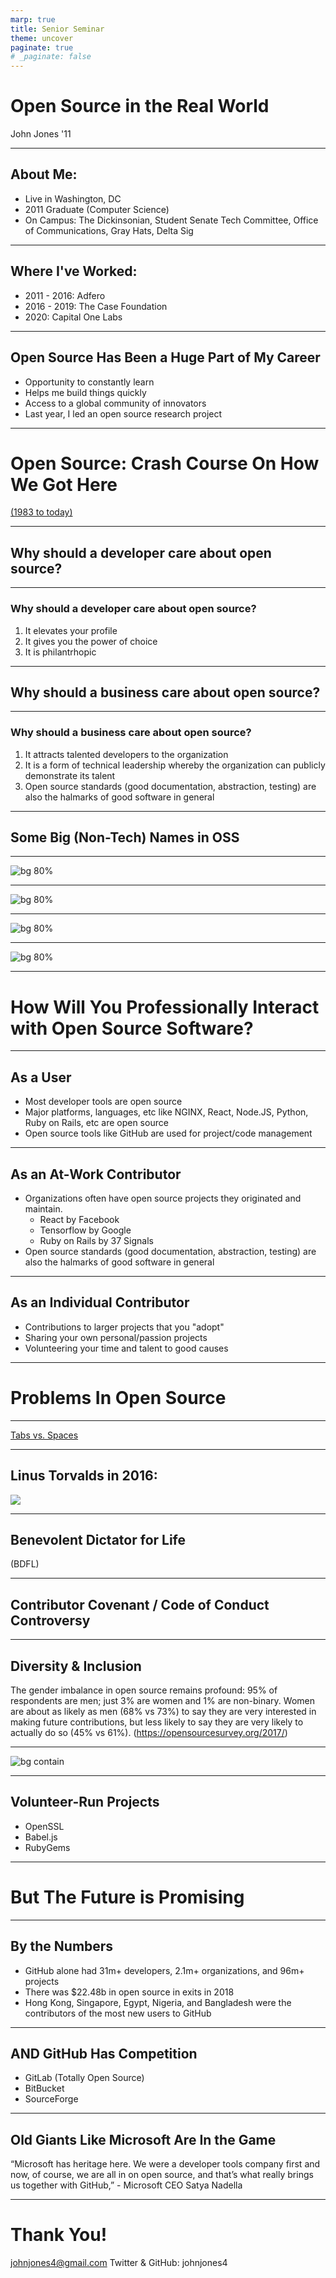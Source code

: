 ```yaml
---
marp: true
title: Senior Seminar
theme: uncover
paginate: true
# _paginate: false
---
```


# <!--fit--> Open Source in the Real World

John Jones '11

---

## About Me:

* Live in Washington, DC
* 2011 Graduate (Computer Science)
* On Campus: The Dickinsonian, Student Senate Tech Committee, Office of Communications, Gray Hats, Delta Sig

---

## Where I've Worked:

* 2011 - 2016: Adfero
* 2016 - 2019: The Case Foundation
* 2020: Capital One Labs

---

## Open Source Has Been a Huge Part of My Career

* Opportunity to constantly learn
* Helps me build things quickly
* Access to a global  community of innovators
* Last year, I led an open source research project

---

# Open Source: Crash Course On How We Got Here

[(1983 to today)](http://0.0.0.0:8000/timeline/)

---

## Why should a developer care about open source?

---

### Why should a developer care about open source?

1. It elevates your profile
1. It gives you the power of choice
1. It is philantrhopic

---

## Why should a business care about open source?

---

### Why should a business care about open source?

1. It attracts talented developers to the organization
1. It is a form of technical leadership whereby the organization can publicly demonstrate its talent
1. Open source standards (good documentation, abstraction, testing) are also the halmarks of good software in general

---

## Some Big (Non-Tech) Names in OSS

---

![bg 80%](img/nyt.png)

---

![bg 80%](img/nike.png)

---

![bg 80%](img/walmart.png)

---

![bg 80%](img/goldman.png)

---

# How Will You Professionally Interact with Open Source Software?

---

## As a User

* Most developer tools are open source
* Major platforms, languages, etc like NGINX, React, Node.JS, Python, Ruby on Rails, etc are open source
* Open source tools like GitHub are used for project/code management

---

## As an At-Work Contributor

* Organizations often have open source projects they originated and maintain.
  * React by Facebook
  * Tensorflow by Google
  * Ruby on Rails by 37 Signals
* Open source standards (good documentation, abstraction, testing) are also the halmarks of good software in general

---

## As an Individual Contributor

* Contributions to larger projects that you "adopt"
* Sharing your own personal/passion projects
* Volunteering your time and talent to good causes

---

# Problems In Open Source

---

[Tabs vs. Spaces](https://youtu.be/SsoOG6ZeyUI?t=31)

---

## Linus Torvalds in 2016:

![](img/Linus.png)

---

## Benevolent Dictator for Life

(BDFL)

---

## Contributor Covenant / Code of Conduct Controversy

---

## Diversity & Inclusion

The gender imbalance in open source remains profound: 95% of respondents are men; just 3% are women and 1% are non-binary. Women are about as likely as men (68% vs 73%) to say they are very interested in making future contributions, but less likely to say they are very likely to actually do so (45% vs 61%). (https://opensourcesurvey.org/2017/)

---

![bg contain](img/funding.png)

---

## Volunteer-Run Projects

* OpenSSL
* Babel.js
* RubyGems

---

# But The Future is Promising

---

## By the Numbers

* GitHub alone had 31m+ developers, 2.1m+ organizations, and 96m+ projects
* There was $22.48b in open source in exits in 2018
* Hong Kong, Singapore, Egypt, Nigeria, and Bangladesh were the contributors of the most new users to GitHub

---

## AND GitHub Has Competition

* GitLab (Totally Open Source)
* BitBucket
* SourceForge

---

## Old Giants Like Microsoft Are In the Game

“Microsoft has heritage here. We were a developer tools company first and now, of course, we are all in on open source, and that’s what really brings us together with GitHub,” - Microsoft CEO Satya Nadella 

---

# Thank You!

johnjones4@gmail.com
Twitter & GitHub: johnjones4
